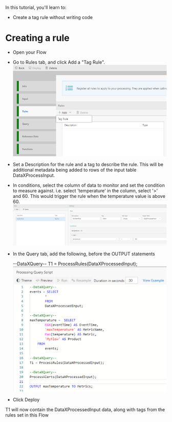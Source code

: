 In this tutorial, you'll learn to:
 - Create a tag rule without writing code

# Creating a rule 
 - Open your Flow
 - Go to Rules tab, and click Add a "Tag Rule". <br/>
![Add Rule](./tutorials/images/addrule.png)
 - Set a Description for the rule and a tag to describe the rule.  This will be additional metadata being added to rows of the input table DataXProcessInput.
 - In conditions, select the column of data to monitor and set the condition to measure against.  i.e. select 'temperature' in the column, select '>' and 60.  This would trigger the rule when the temperature value is above 60.
![Add Rule Warm](./tutorials/images/addrulewarm.png)
 - In the Query tab, add the following, before the OUTPUT statements

	--DataXQuery--
	T1 = ProcessRules(DataXProcessedInput);
 ![Rules Query](./tutorials/images/rulesquery.png)
 - Click Deploy

T1 will now contain the DataXProcessedInput data, along with tags from the rules set in this Flow
